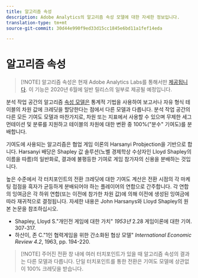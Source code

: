 ```yaml
---
title: 알고리즘 속성
description: Adobe Analytics의 알고리즘 속성 모델에 대한 자세한 정보입니다.
translation-type: tm+mt
source-git-commit: 30d44e990f9ed33d15cc1845e6bd11a1fef14eda

---
```



# 알고리즘 속성

> [!NOTE] 알고리즘 속성은 현재 Adobe Analytics Labs를 통해서만 [제공됩니다](https://docs.adobe.com/content/help/en/analytics/analyze/tech-previews/overview.html). 이 기능은 2020년 6월에 일반 릴리스의 일부로 제공될 예정입니다.

분석 작업 공간의 알고리즘 [속성 모델은](attribution.md) 통계적 기법을 사용하여 보고서나 자유 형식 테이블의 차원 값에 크레딧을 할당한다는 점에서 다른 모델과 다릅니다. 분석 작업 공간의 다른 모든 기여도 모델과 마찬가지로, 차원 또는 지표에서 사용할 수 있으며 무제한 세그먼테이션 및 분류를 지원하고 테이블의 차원에 대한 변환 중 100%(&quot;분수&quot; 기여도)를 분배합니다.

기여도에 사용되는 알고리즘은 협업 게임 이론의 Harsanyi Probjection을 기반으로 합니다. Harsanyi 배당은 Shapley 값 솔루션(노벨 경제학상 수상자인 Lloyd Shapley의 이름을 따름)의 일반화로, 결과에 불평등한 기여로 게임 참가자의 신용을 분배하는 것입니다.

높은 수준에서 각 터치포인트의 전환 크레딧에 대한 기여도 계산은 전환 시점의 각 마케팅 접점을 흑자가 균등하게 분배되어야 하는 플레이어의 연합으로 간주합니다. 각 연합의 잉여금은 각 하위 연합(또는 이전에 참가한 차원 값)에 의해 이전에 생성된 잉여금에 따라 재귀적으로 결정됩니다. 자세한 내용은 John Harsanys와 Lloyd Shapley의 원본 논문을 참조하십시오.

* Shapley, Lloyd S.&quot;개인전 게임에 대한 가치&quot; *1953년* 2.28 게임이론에 대한 기여. 307-317.
* 하산이, 존 C.&quot;1인 협력게임을 위한 간소화된 협상 모델&quot; *International Economic Review 4.2*, 1963, pp. 194-220.

> [!NOTE] 주어진 전환 창 내에 여러 터치포인트가 있을 때 알고리즘 속성의 결과는 다른 모델과 다릅니다. 단일 터치포인트를 통한 전환은 기여도 모델에 상관없이 100% 크레딧을 받습니다.
